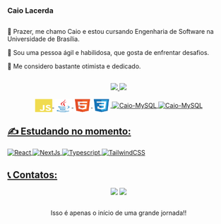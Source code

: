 ### Caio Lacerda

##

📌 Prazer, me chamo Caio e estou cursando Engenharia de Software na Universidade de Brasília.

🤗 Sou uma pessoa ágil e habilidosa, que gosta de enfrentar desafios.

🚀 Me considero bastante otimista e  dedicado.

##


 <div align="center" >
  <a href="https://github.com/caiolacerdamt">
  <img height="180em" src="https://github-readme-stats.vercel.app/api?username=caiolacerdamt&show_icons=true&theme=transparent">
  <img height="180em" src="https://github-readme-stats.vercel.app/api/top-langs/?username=caiolacerdamt&hide_progress=true&theme=transparent">
</div>

<div align="center" style="display: inline_block"><br>
  <img align="center" alt="Caio-Js" height="30" width="40" src="https://raw.githubusercontent.com/devicons/devicon/master/icons/javascript/javascript-plain.svg">
  <img align="center" alt="Caio-Java" height="30" width="40" src="https://raw.githubusercontent.com/devicons/devicon/master/icons/java/java-original.svg">
  <img align="center" alt="Caio-HTML" height="30" width="40" src="https://raw.githubusercontent.com/devicons/devicon/master/icons/html5/html5-original.svg">
  <img align="center" alt="Caio-CSS" height="30" width="40" src="https://raw.githubusercontent.com/devicons/devicon/master/icons/css3/css3-original.svg">
  <img align="center" alt="Caio-MySQL" height="30" width="40" src="https://cdn.jsdelivr.net/gh/devicons/devicon/icons/mysql/mysql-original.svg" >
 <img align="center" alt="Caio-MySQL" height="30" width="40" src="https://cdn.jsdelivr.net/gh/devicons/devicon/icons/nodejs/nodejs-original.svg" >
</div>

##
  
  ## ✍ Estudando no momento: 
<div style="display: inline_block">
 <img align="center" alt="React" height="30" width="40" src="https://cdn.jsdelivr.net/gh/devicons/devicon/icons/react/react-original.svg" >
  <img align="center" alt="NextJs" height="30" width="40" src="https://cdn.jsdelivr.net/gh/devicons/devicon/icons/nextjs/nextjs-original.svg" >
  <img align="center" alt="Typescript" height="30" width="40" src="https://cdn.jsdelivr.net/gh/devicons/devicon/icons/typescript/typescript-original.svg" >
  <img align="center" alt="TailwindCSS" height="30" width="40" src="https://cdn.jsdelivr.net/gh/devicons/devicon/icons/tailwindcss/tailwindcss-plain.svg" />
          
 
</div>

## 📞 Contatos:
<div align="center" >
<a href= https://www.linkedin.com/in/caiolacerdamt/><img src="https://img.shields.io/badge/LinkedIn-0077B5?style=for-the-badge&logo=linkedin&logoColor=white"></a>
 <a href="https://instagram.com/caiolmt" target="_blank"><img src="https://img.shields.io/badge/-Instagram-%23E4405F?style=for-the-badge&logo=instagram&logoColor=white" target="_blank"></a>
</div>	
 
## 

<div align="center">
 Isso é apenas o início de uma grande jornada!!
</div>
